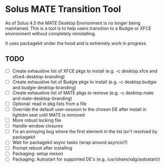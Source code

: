 # Solus MATE Transition Tool

As of Solus 4.5 the MATE Desktop Environment is no longer being maintained. This is a tool is to help users transition to a Budgie or XFCE environment without completely reinstalling.

It uses packagekit under the hood and is extremely work in progress.

## TODO
- [ ] Create exhaustive list of XFCE pkgs to install (e.g. -c desktop.xfce and xfce4-desktop-branding)
- [ ] Create exhaustive list of Budgie pkgs to install (e.g. -c desktop.budgie and budgie-desktop-branding)
- [ ] Create exhaustive list of MATE pkgs to remove (e.g. -c desktop.mate and mate-desktop-branding)
- [ ] Optional: read in pkg lists from a file
- [ ] Override the default user-session to the chosen DE after install in lightdm seat until MATE is removed
- [ ] More robust locking file
- [ ] Handle window closures
- [ ] Fix an annoying bug where the first element in the list isn't resolved by packagekit
- [ ] Wait for packagekit async tasks (wrap around asyncio?)
- [ ] Prompt reboot after installing
- [ ] Packaging: setup meson
- [ ] Packaging: Autostart for supported DE's (e.g. /usr/share/xdg/autostart/)
